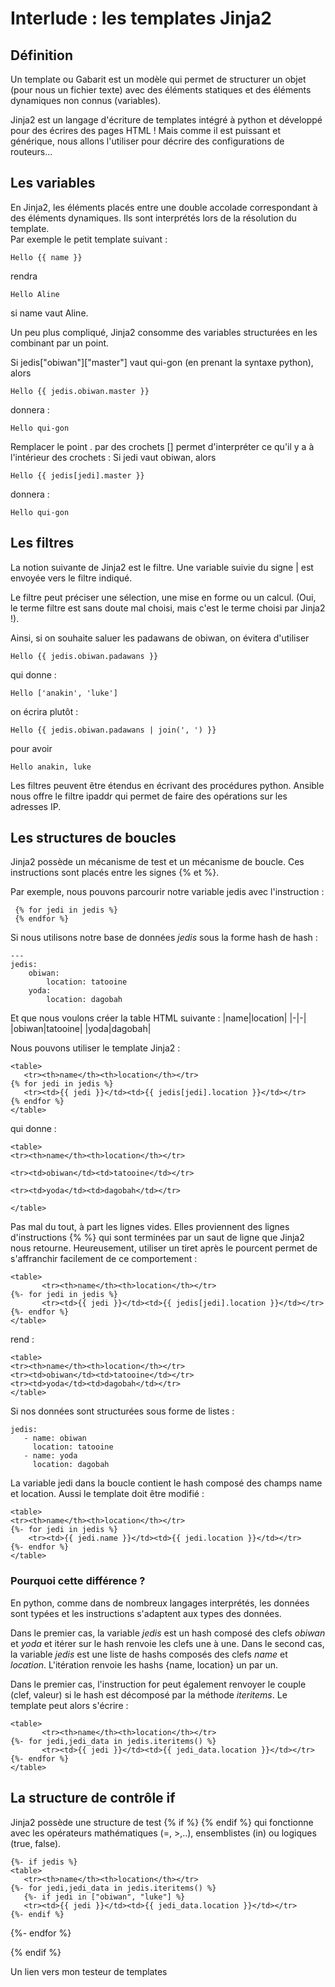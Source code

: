 
# Interlude  : les templates Jinja2


## Définition
Un template ou Gabarit est un modèle qui permet de structurer un objet (pour nous un fichier texte) avec des éléments statiques et des éléments dynamiques non connus (variables). 

Jinja2 est un langage d'écriture de  templates intégré à python et développé pour des écrires des pages HTML  ! Mais comme il est puissant et générique, nous allons l'utiliser pour décrire des configurations de routeurs...

## Les variables

En Jinja2, les éléments placés entre une double accolade correspondant à des éléments dynamiques. Ils sont interprétés lors de la résolution du template.  
Par exemple le petit template suivant :

    Hello {{ name }}

rendra 

    Hello Aline

si name vaut Aline. 
  
 Un peu plus compliqué, Jinja2 consomme des variables structurées en les combinant par un point.

Si jedis["obiwan"]["master"] vaut qui-gon (en prenant la syntaxe python), alors

    Hello {{ jedis.obiwan.master }}

donnera :

    Hello qui-gon

Remplacer le point . par des crochets []  permet d'interpréter ce qu'il y a à l'intérieur des crochets :
Si jedi vaut obiwan, alors

    Hello {{ jedis[jedi].master }} 
 donnera :
 
    Hello qui-gon


## Les filtres
La notion suivante de Jinja2 est le filtre. Une variable suivie du signe | est envoyée vers le filtre indiqué.

Le filtre peut préciser une sélection, une mise en forme ou un calcul. (Oui, le terme filtre est sans doute mal choisi, mais c'est le terme choisi par Jinja2 !).

Ainsi, si on souhaite saluer les padawans de obiwan, on évitera d'utiliser

    Hello {{ jedis.obiwan.padawans }}

 qui donne : 
 

    Hello ['anakin', 'luke']

 
 on écrira plutôt :

    Hello {{ jedis.obiwan.padawans | join(', ') }}
pour avoir 

    Hello anakin, luke

Les filtres peuvent être étendus en écrivant des procédures python. Ansible nous offre le filtre ipaddr qui  permet de faire des opérations sur les adresses IP.

## Les structures de boucles

Jinja2 possède un mécanisme de test et un mécanisme de boucle. Ces instructions sont placés entre les signes {% et  %}.

Par exemple, nous pouvons parcourir notre variable  jedis avec l'instruction :

     {% for jedi in jedis %} 
     {% endfor %}

Si nous utilisons notre base de données *jedis* sous la forme hash de hash :

    ---
    jedis:
        obiwan:
            location: tatooine
        yoda:
            location: dagobah

Et que nous voulons créer la table HTML suivante :
|name|location|
|-|-|
|obiwan|tatooine|
|yoda|dagobah|

Nous pouvons utiliser le template Jinja2 :

    <table>
       <tr><th>name</th><th>location</th></tr>
    {% for jedi in jedis %}
       <tr><td>{{ jedi }}</td><td>{{ jedis[jedi].location }}</td></tr>
    {% endfor %}
    </table>
    
qui donne :

    <table>
    <tr><th>name</th><th>location</th></tr>

    <tr><td>obiwan</td><td>tatooine</td></tr>

    <tr><td>yoda</td><td>dagobah</td></tr>
    
    </table>

Pas mal du tout, à part les lignes vides. Elles proviennent des lignes d'instructions {% %} qui sont terminées par un saut de ligne que Jinja2 nous retourne. Heureusement, utiliser un tiret après le pourcent permet de s'affranchir facilement de ce comportement :

    <table>
           <tr><th>name</th><th>location</th></tr>
    {%- for jedi in jedis %}
           <tr><td>{{ jedi }}</td><td>{{ jedis[jedi].location }}</td></tr>
    {%- endfor %}
    </table>

rend :

    <table>
    <tr><th>name</th><th>location</th></tr>
    <tr><td>obiwan</td><td>tatooine</td></tr>
    <tr><td>yoda</td><td>dagobah</td></tr>
    </table>

Si nos données sont structurées sous forme de listes :

    jedis:
	   - name: obiwan
	     location: tatooine
	   - name: yoda
	     location: dagobah

La variable jedi dans la boucle contient le hash composé des champs name et location. Aussi le template doit être modifié :
  
    <table>
    <tr><th>name</th><th>location</th></tr>
    {%- for jedi in jedis %}
        <tr><td>{{ jedi.name }}</td><td>{{ jedi.location }}</td></tr>
    {%- endfor %}
    </table>

### Pourquoi cette différence ?
En python, comme dans de nombreux langages interprétés, les données sont typées et les instructions s'adaptent aux types des données.

Dans le premier cas, la variable *jedis* est un hash composé des clefs *obiwan* et *yoda* et itérer sur le hash renvoie les clefs une à une.
Dans le second cas, la variable *jedis* est une liste de hashs composés des clefs *name* et *location*. L'itération renvoie les hashs {name, location} un par un.

Dans le premier cas, l'instruction for peut également renvoyer le couple (clef, valeur) si  le hash est décomposé par la méthode *iteritems*. Le template peut alors s'écrire :

    <table>
           <tr><th>name</th><th>location</th></tr>
    {%- for jedi,jedi_data in jedis.iteritems() %}
           <tr><td>{{ jedi }}</td><td>{{ jedi_data.location }}</td></tr>
    {%- endfor %}
    </table>

## La structure de contrôle if
 
 Jinja2 possède une structure de test {% if %} {% endif %} qui fonctionne avec les opérateurs mathématiques (=, >,..), ensemblistes (in) ou logiques (true, false).

    {%- if jedis %}
    <table>
       <tr><th>name</th><th>location</th></tr>
	{%- for jedi,jedi_data in jedis.iteritems() %}
	   {%- if jedi in ["obiwan", "luke"] %}
       <tr><td>{{ jedi }}</td><td>{{ jedi_data.location }}</td></tr>
    {%- endif %}
{%- endfor %}
</table>
{% endif %}



Un lien vers mon testeur de templates

<!--stackedit_data:
eyJoaXN0b3J5IjpbLTgxMDI0OTU1NSwtMTQ5NDU1NTIzMCwtMT
g3NjM0MTMzOSwtNzQzODk0NDE2LDE1NjE4NTU5MjAsMzc0OTEy
MDY5LDUwNDcyMjc5MCwtOTg4NDY1NjA4LC0xNzkwNDI0NTMyLC
02NjE5OTAzMjYsMTYwMDI1NTA0NCwyMTI5MjM4NTc3LDQ5NzI4
MDMzNSw3MzA5OTgxMTZdfQ==
-->